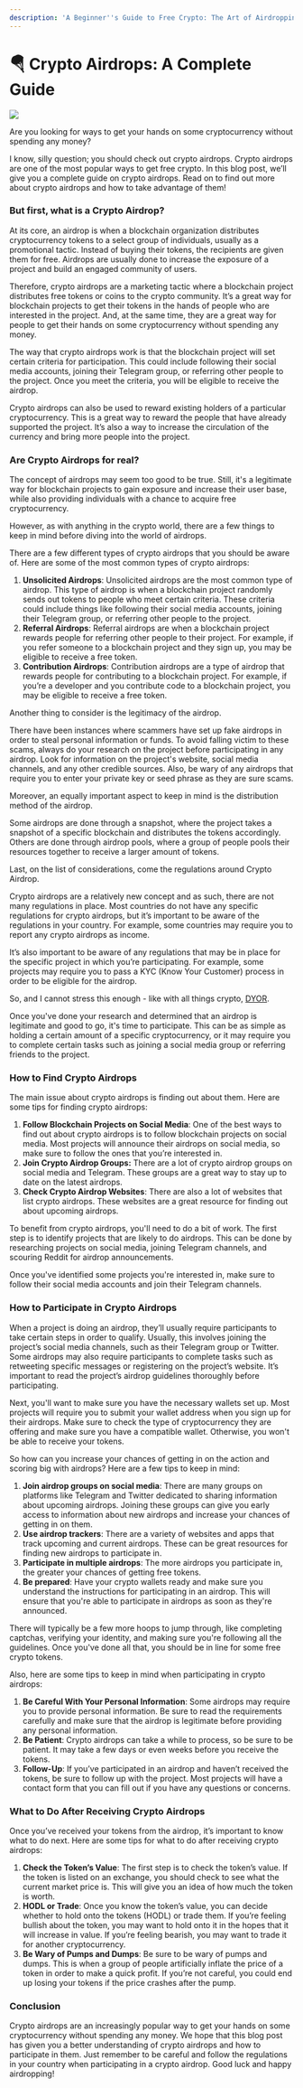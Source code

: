 ```yaml
---
description: 'A Beginner''s Guide to Free Crypto: The Art of Airdropping'
---
```


# 🪂 Crypto Airdrops:                                           A Complete Guide



![](../.gitbook/assets/0.png)

Are you looking for ways to get your hands on some cryptocurrency without spending any money?

I know, silly question; you should check out crypto airdrops. Crypto airdrops are one of the most popular ways to get free crypto. In this blog post, we’ll give you a complete guide on crypto airdrops. Read on to find out more about crypto airdrops and how to take advantage of them!

### **But first, what is a Crypto Airdrop?** <a href="#_tv7sldq81b16" id="_tv7sldq81b16"></a>

At its core, an airdrop is when a blockchain organization distributes cryptocurrency tokens to a select group of individuals, usually as a promotional tactic. Instead of buying their tokens, the recipients are given them for free. Airdrops are usually done to increase the exposure of a project and build an engaged community of users.

Therefore, crypto airdrops are a marketing tactic where a blockchain project distributes free tokens or coins to the crypto community. It’s a great way for blockchain projects to get their tokens in the hands of people who are interested in the project. And, at the same time, they are a great way for people to get their hands on some cryptocurrency without spending any money.

The way that crypto airdrops work is that the blockchain project will set certain criteria for participation. This could include following their social media accounts, joining their Telegram group, or referring other people to the project. Once you meet the criteria, you will be eligible to receive the airdrop.

Crypto airdrops can also be used to reward existing holders of a particular cryptocurrency. This is a great way to reward the people that have already supported the project. It’s also a way to increase the circulation of the currency and bring more people into the project.

### **Are Crypto Airdrops for real?** <a href="#_bv83dxx93946" id="_bv83dxx93946"></a>

The concept of airdrops may seem too good to be true. Still, it's a legitimate way for blockchain projects to gain exposure and increase their user base, while also providing individuals with a chance to acquire free cryptocurrency.

However, as with anything in the crypto world, there are a few things to keep in mind before diving into the world of airdrops.

There are a few different types of crypto airdrops that you should be aware of. Here are some of the most common types of crypto airdrops:

1. **Unsolicited Airdrops**: Unsolicited airdrops are the most common type of airdrop. This type of airdrop is when a blockchain project randomly sends out tokens to people who meet certain criteria. These criteria could include things like following their social media accounts, joining their Telegram group, or referring other people to the project.
2. **Referral Airdrops**: Referral airdrops are when a blockchain project rewards people for referring other people to their project. For example, if you refer someone to a blockchain project and they sign up, you may be eligible to receive a free token.
3. **Contribution Airdrops**: Contribution airdrops are a type of airdrop that rewards people for contributing to a blockchain project. For example, if you’re a developer and you contribute code to a blockchain project, you may be eligible to receive a free token.

Another thing to consider is the legitimacy of the airdrop.

There have been instances where scammers have set up fake airdrops in order to steal personal information or funds. To avoid falling victim to these scams, always do your research on the project before participating in any airdrop. Look for information on the project's website, social media channels, and any other credible sources. Also, be wary of any airdrops that require you to enter your private key or seed phrase as they are sure scams.

Moreover, an equally important aspect to keep in mind is the distribution method of the airdrop.

Some airdrops are done through a snapshot, where the project takes a snapshot of a specific blockchain and distributes the tokens accordingly. Others are done through airdrop pools, where a group of people pools their resources together to receive a larger amount of tokens.

Last, on the list of considerations, come the regulations around Crypto Airdrop.

Crypto airdrops are a relatively new concept and as such, there are not many regulations in place. Most countries do not have any specific regulations for crypto airdrops, but it’s important to be aware of the regulations in your country. For example, some countries may require you to report any crypto airdrops as income.

It’s also important to be aware of any regulations that may be in place for the specific project in which you’re participating. For example, some projects may require you to pass a KYC (Know Your Customer) process in order to be eligible for the airdrop.

So, and I cannot stress this enough - like with all things crypto, [DYOR](https://academy.binance.com/en/glossary/do-your-own-research).

Once you've done your research and determined that an airdrop is legitimate and good to go, it's time to participate. This can be as simple as holding a certain amount of a specific cryptocurrency, or it may require you to complete certain tasks such as joining a social media group or referring friends to the project.

### **How to Find Crypto Airdrops** <a href="#_rktam0idbz24" id="_rktam0idbz24"></a>

The main issue about crypto airdrops is finding out about them. Here are some tips for finding crypto airdrops:

1. **Follow Blockchain Projects on Social Media**: One of the best ways to find out about crypto airdrops is to follow blockchain projects on social media. Most projects will announce their airdrops on social media, so make sure to follow the ones that you’re interested in.
2. **Join Crypto Airdrop Groups:** There are a lot of crypto airdrop groups on social media and Telegram. These groups are a great way to stay up to date on the latest airdrops.
3. **Check Crypto Airdrop Websites**: There are also a lot of websites that list crypto airdrops. These websites are a great resource for finding out about upcoming airdrops.

To benefit from crypto airdrops, you'll need to do a bit of work. The first step is to identify projects that are likely to do airdrops. This can be done by researching projects on social media, joining Telegram channels, and scouring Reddit for airdrop announcements.

Once you've identified some projects you're interested in, make sure to follow their social media accounts and join their Telegram channels.

### **How to Participate in Crypto Airdrops** <a href="#_y0lvob8b75dk" id="_y0lvob8b75dk"></a>

When a project is doing an airdrop, they’ll usually require participants to take certain steps in order to qualify. Usually, this involves joining the project’s social media channels, such as their Telegram group or Twitter. Some airdrops may also require participants to complete tasks such as retweeting specific messages or registering on the project’s website. It’s important to read the project’s airdrop guidelines thoroughly before participating.

Next, you'll want to make sure you have the necessary wallets set up. Most projects will require you to submit your wallet address when you sign up for their airdrops. Make sure to check the type of cryptocurrency they are offering and make sure you have a compatible wallet. Otherwise, you won't be able to receive your tokens.

So how can you increase your chances of getting in on the action and scoring big with airdrops? Here are a few tips to keep in mind:

1. **Join airdrop groups on social media**: There are many groups on platforms like Telegram and Twitter dedicated to sharing information about upcoming airdrops. Joining these groups can give you early access to information about new airdrops and increase your chances of getting in on them.
2. **Use airdrop trackers**: There are a variety of websites and apps that track upcoming and current airdrops. These can be great resources for finding new airdrops to participate in.
3. **Participate in multiple airdrops**: The more airdrops you participate in, the greater your chances of getting free tokens.
4. **Be prepared**: Have your crypto wallets ready and make sure you understand the instructions for participating in an airdrop. This will ensure that you're able to participate in airdrops as soon as they're announced.

There will typically be a few more hoops to jump through, like completing captchas, verifying your identity, and making sure you're following all the guidelines. Once you've done all that, you should be in line for some free crypto tokens.

Also, here are some tips to keep in mind when participating in crypto airdrops:

1. **Be Careful With Your Personal Information**: Some airdrops may require you to provide personal information. Be sure to read the requirements carefully and make sure that the airdrop is legitimate before providing any personal information.
2. **Be Patient**: Crypto airdrops can take a while to process, so be sure to be patient. It may take a few days or even weeks before you receive the tokens.
3. **Follow-Up**: If you’ve participated in an airdrop and haven’t received the tokens, be sure to follow up with the project. Most projects will have a contact form that you can fill out if you have any questions or concerns.

### **What to Do After Receiving Crypto Airdrops** <a href="#_no1au6u77y0x" id="_no1au6u77y0x"></a>

Once you’ve received your tokens from the airdrop, it’s important to know what to do next. Here are some tips for what to do after receiving crypto airdrops:

1. **Check the Token’s Value**: The first step is to check the token’s value. If the token is listed on an exchange, you should check to see what the current market price is. This will give you an idea of how much the token is worth.
2. **HODL or Trade**: Once you know the token’s value, you can decide whether to hold onto the tokens (HODL) or trade them. If you’re feeling bullish about the token, you may want to hold onto it in the hopes that it will increase in value. If you’re feeling bearish, you may want to trade it for another cryptocurrency.
3. **Be Wary of Pumps and Dumps**: Be sure to be wary of pumps and dumps. This is when a group of people artificially inflate the price of a token in order to make a quick profit. If you’re not careful, you could end up losing your tokens if the price crashes after the pump.

### **Conclusion** <a href="#_92axp8ymgdkv" id="_92axp8ymgdkv"></a>

Crypto airdrops are an increasingly popular way to get your hands on some cryptocurrency without spending any money. We hope that this blog post has given you a better understanding of crypto airdrops and how to participate in them. Just remember to be careful and follow the regulations in your country when participating in a crypto airdrop. Good luck and happy airdropping!
